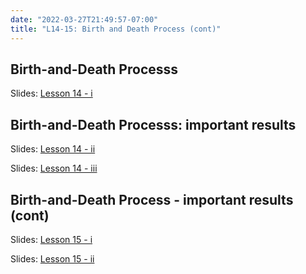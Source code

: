 ```yaml
---
date: "2022-03-27T21:49:57-07:00"
title: "L14-15: Birth and Death Process (cont)"
---
```




## Birth-and-Death Processs

Slides: [Lesson 14 - i](/13_stochastic_processes.pdf)

## Birth-and-Death Processs: important results

Slides: [Lesson 14 - ii](/12_stochastic_processes.pdf)

Slides: [Lesson 14 - iii](/11_video_demo.pdf)

## Birth-and-Death Process - important results (cont)

Slides: [Lesson 15 - i](/14_stochastic_processes.pdf)

Slides: [Lesson 15 - ii](/15.pdf)